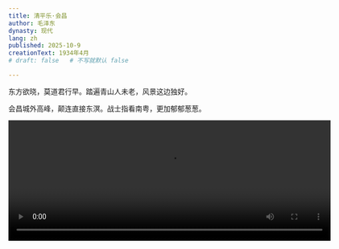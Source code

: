 ```yaml
---
title: 清平乐·会昌
author: 毛泽东
dynasty: 现代
lang: zh
published: 2025-10-9
creationText: 1934年4月
# draft: false   # 不写就默认 false

---
```


东方欲晓，莫道君行早。踏遍青山人未老，风景这边独好。

会昌城外高峰，颠连直接东溟。战士指看南粤，更加郁郁葱葱。

<video width="640
" height="240" controls>
    <source src="/video/qingpingyue.mp4" type="video/mp4">
</video>